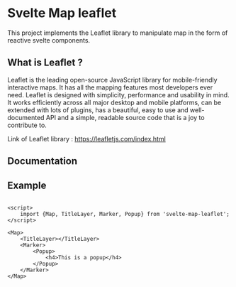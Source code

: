 # Svelte Map leaflet

This project implements the Leaflet library to manipulate map in the form of reactive svelte components.

## What is Leaflet ?  

Leaflet is the leading open-source JavaScript library for mobile-friendly interactive maps. It has all the mapping features most developers ever need.
Leaflet is designed with simplicity, performance and usability in mind. It works efficiently across all major desktop and mobile platforms, can be extended with lots of plugins, has a beautiful, easy to use and well-documented API and a simple, readable source code that is a joy to contribute to.

Link of Leaflet library :  https://leafletjs.com/index.html

## Documentation

## Example

```sveltehtml

<script>
    import {Map, TitleLayer, Marker, Popup} from 'svelte-map-leaflet';
</script>

<Map>
    <TitleLayer></TitleLayer>
    <Marker>
        <Popup>
            <h4>This is a popup</h4>
        </Popup>
    </Marker>
</Map>
```
